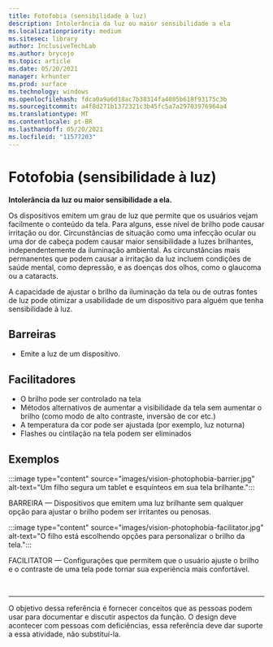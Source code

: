 ```yaml
---
title: Fotofobia (sensibilidade à luz)
description: Intolerância da luz ou maior sensibilidade a ela
ms.localizationpriority: medium
ms.sitesec: library
author: InclusiveTechLab
ms.author: brycejo
ms.topic: article
ms.date: 05/20/2021
manager: krhunter
ms.prod: surface
ms.technology: windows
ms.openlocfilehash: fdca0a9a6d18ac7b38314fa4085b618f93175c3b
ms.sourcegitcommit: a4f8d271b1372321c3b45fc5a7a29703976964a4
ms.translationtype: MT
ms.contentlocale: pt-BR
ms.lasthandoff: 05/20/2021
ms.locfileid: "11577203"
---
```

# <a name="photophobia-light-sensitivity"></a>Fotofobia (sensibilidade à luz)

**Intolerância da luz ou maior sensibilidade a ela.**

Os dispositivos emitem um grau de luz que permite que os usuários vejam facilmente o conteúdo da tela. Para alguns, esse nível de brilho pode causar irritação ou dor. Circunstâncias de situação como uma infecção ocular ou uma dor de cabeça podem causar maior sensibilidade a luzes brilhantes, independentemente da iluminação ambiental. As circunstâncias mais permanentes que podem causar a irritação da luz incluem condições de saúde mental, como depressão, e as doenças dos olhos, como o glaucoma ou a cataracts.

A capacidade de ajustar o brilho da iluminação da tela ou de outras fontes de luz pode otimizar a usabilidade de um dispositivo para alguém que tenha sensibilidade à luz.

## <a name="barriers"></a>Barreiras
* Emite a luz de um dispositivo.

## <a name="facilitators"></a>Facilitadores
* O brilho pode ser controlado na tela
* Métodos alternativos de aumentar a visibilidade da tela sem aumentar o brilho (como modo de alto contraste, inversão de cor etc.)
* A temperatura da cor pode ser ajustada (por exemplo, luz noturna)
* Flashes ou cintilação na tela podem ser eliminados


## <a name="examples"></a>Exemplos

:::image type="content" source="images/vision-photophobia-barrier.jpg" alt-text="Um filho segura um tablet e esquínteos em sua tela brilhante.":::

BARREIRA — Dispositivos que emitem uma luz brilhante sem qualquer opção para ajustar o brilho podem ser irritantes ou penosas.


:::image type="content" source="images/vision-photophobia-facilitator.jpg" alt-text="O filho está escolhendo opções para personalizar o brilho da tela.":::

FACILITATOR — Configurações que permitem que o usuário ajuste o brilho e o contraste de uma tela pode tornar sua experiência mais confortável.

&nbsp;

[comment]: # (Instrução Footer)
___
O objetivo dessa referência é fornecer conceitos que as pessoas podem usar para documentar e discutir aspectos da função. O design deve acontecer com pessoas com deficiências, essa referência deve dar suporte a essa atividade, não substituí-la. 